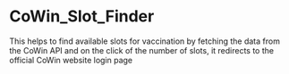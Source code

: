 # CoWin_Slot_Finder
This helps to find available slots for vaccination by fetching the data from the  CoWin API and on the click of the number of slots, it redirects to the official CoWin website login page
